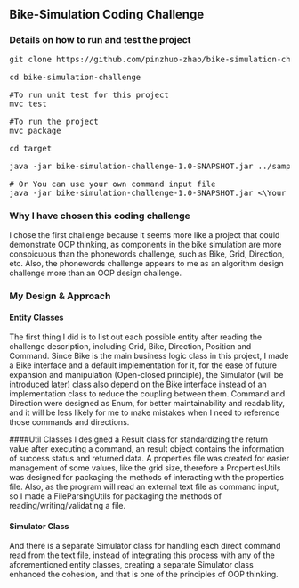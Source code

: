 ## Bike-Simulation Coding Challenge
### Details on how to run and test the project


<pre>
git clone https://github.com/pinzhuo-zhao/bike-simulation-challenge.git

cd bike-simulation-challenge

#To run unit test for this project
mvc test

#To run the project
mvc package

cd target

java -jar bike-simulation-challenge-1.0-SNAPSHOT.jar ../sample.txt

# Or You can use your own command input file
java -jar bike-simulation-challenge-1.0-SNAPSHOT.jar <\Your_File>
</pre>

### Why I have chosen this coding challenge
I chose the first challenge because it seems more like a project that could demonstrate OOP thinking, as components in the bike simulation are more conspicuous than the phonewords challenge, such as Bike, Grid, Direction, etc. Also, the phonewords challenge appears to me as an algorithm design challenge more than an OOP design challenge.

### My Design & Approach 
#### Entity Classes
The first thing I did is to list out each possible entity after reading the challenge description, including Grid, Bike, Direction, Position and Command.  Since Bike is the main business logic class in this project, I made a Bike interface and a default implementation for it, for the ease of future expansion and manipulation (Open-closed principle), the Simulator (will be introduced later) class also depend on the Bike interface instead of an implementation class to reduce the coupling between them. Command and Direction were designed as Enum, for better maintainability and readability, and it will be less likely for me to make mistakes when I need to reference those commands and directions.

####Util Classes
I designed a Result class for standardizing the return value after executing a command, an result object contains the information of success status and returned data. A properties file was created for easier management of some values, like the grid size, therefore a PropertiesUtils was designed for packaging the methods of interacting with the properties file. Also, as the program will read an external text file as command input, so I made a FileParsingUtils for packaging the methods of reading/writing/validating a file.

#### Simulator Class
And there is a separate Simulator class for handling each direct command read from the text file, instead of integrating this process with any of the aforementioned entity classes, creating a separate Simulator class enhanced the cohesion, and that is one of the principles of OOP thinking.

